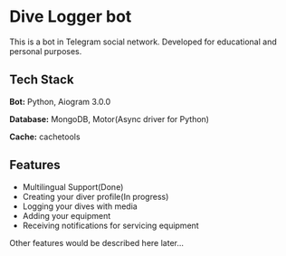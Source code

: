 
# Dive Logger bot

This is a bot in Telegram social network. Developed for educational and personal purposes.




## Tech Stack

**Bot:** Python, Aiogram 3.0.0

**Database:** MongoDB, Motor(Async driver for Python)

**Cache:** cachetools 


## Features

- Multilingual Support(Done) 
- Creating your diver profile(In progress)
- Logging your dives with media
- Adding your equipment
- Receiving notifications for servicing equipment

Other features would be described here later...

